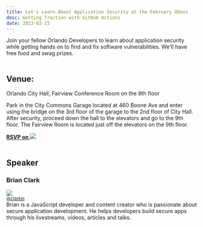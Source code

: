```yaml
---
title: Let's Learn About Application Security at the February ODevs
desc: Getting Traction with GitHub Actions
date: 2023-02-23
---
```

Join your fellow Orlando Developers to learn about application security while getting hands on to find and fix software vulnerabilities. We'll have free food and swag prizes.
<br/>
<br/>

## Venue:
Orlando City Hall, Fairview Conference Room on the 9th floor

Park in the City Commons Garage located at 460 Boone Ave and enter using the bridge on the 3rd floor of the garage to the 2nd floor of City Hall. After security, proceed down the hall to the elevators and go to the 9th floor. The Fairview Room is located just off the elevators on the 9th floor.

<a href="https://www.meetup.com/orlandodevs/events/291597138/" class="blog-link transition duration-150 transform hover: shadow-sm hover:-translate-y-1 border rounded-lg border-white px-4 my-3"><b>RSVP on </b><img src="../../static/img/../../../../static/img/meetup-logo.svg" class="h-12 w-20 mx-3"/></a>
<br/>
<br/>
## Speaker
<div class="inline-block items-center">
    <h3 class="inline-block"> Brian Clark</h3>
     <small class="">
        <div class="inline-block border border-none rounded-full px-4 py-1 mx-2 bg-neutral font-Poppins font-bold">
            <a href="https://twitter.com/_clarkio" class="items-center">
                <img src="../../static/img/../../../../static/img/twitter-logo.svg" class="inline-flex h-3" />
                <div class="inline-block mx-3 text-white">@clarkio</div>
            </a>
        </div>
    </small>
    <div>
    Brian is a JavaScript developer and content creator who is passionate about secure application development. He helps developers build secure apps through his livestreams, videos, articles and talks.
    </div>
</div>
